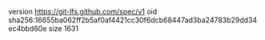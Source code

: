 version https://git-lfs.github.com/spec/v1
oid sha256:16655ba062ff2b5af0af4421cc30f6dcb68447ad3ba24783b29dd34ec4bbd60e
size 1631
